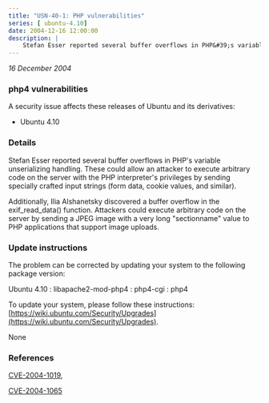 ```yaml
---
title: "USN-40-1: PHP vulnerabilities"
series: [ ubuntu-4.10]
date: 2004-12-16 12:00:00
description: |
    Stefan Esser reported several buffer overflows in PHP&#39;s variable unserializing handling. These could allow an attacker to execute arbitrary code on the server with the PHP interpreter&#39;s privileges by sending specially crafted input strings (form data, cookie values, and similar).
--- 
```

 
 

*16 December 2004*

### php4 vulnerabilities

A security issue affects these releases of Ubuntu and its derivatives:

* Ubuntu 4.10

### Details

Stefan Esser reported several buffer overflows in PHP&#39;s variable unserializing handling. These could allow an attacker to execute arbitrary code on the server with the PHP interpreter&#39;s privileges by sending specially crafted input strings (form data, cookie values, and similar).

Additionally, Ilia Alshanetsky discovered a buffer overflow in the exif_read_data() function. Attackers could execute arbitrary code on the server by sending a JPEG image with a very long &quot;sectionname&quot; value to PHP applications that support image uploads.

### Update instructions

The problem can be corrected by updating your system to the following package version:

Ubuntu 4.10
 : libapache2-mod-php4 
 : php4-cgi 
 : php4 

To update your system, please follow these instructions: [https://wiki.ubuntu.com/Security/Upgrades](https://wiki.ubuntu.com/Security/Upgrades).

None

### References

 
 [CVE-2004-1019](http://people.ubuntu.com/~ubuntu-security/cve/CVE-2004-1019), 

 [CVE-2004-1065](http://people.ubuntu.com/~ubuntu-security/cve/CVE-2004-1065)
 

